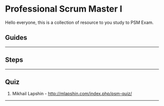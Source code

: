 Professional Scrum Master I
===================

Hello everyone, this is a collection of resource to you study to PSM Exam.

Guides
-------------
----------


Steps
-------------------
----------


Quiz
-------------
1. Mikhail Lapshin - http://mlapshin.com/index.php/psm-quiz/
----------
